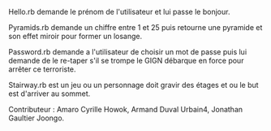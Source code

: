 Hello.rb demande le prénom de l'utilisateur et lui passe le bonjour.

Pyramids.rb demande un chiffre entre 1 et 25 puis retourne une pyramide et son effet miroir pour former un losange.

Password.rb demande a l'utilisateur de choisir un mot de passe puis lui demande de le re-taper s'il se trompe le GIGN débarque en force pour arrêter ce terroriste.

Stairway.rb est un jeu ou un personnage doit gravir des étages et ou le but est d'arriver au sommet.

Contributeur : Amaro Cyrille Howok, Armand Duval Urbain4, Jonathan Gaultier Joongo.